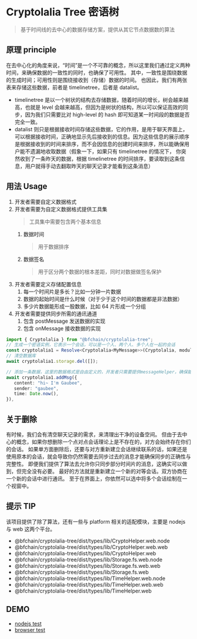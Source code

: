 # Cryptolalia Tree 密语树

> 基于时间线的去中心的数据存储方案，提供从其它节点数据数的算法

## 原理 principle

在去中心化的角度来说，“时间”是一个不可靠的概念，所以这里我们通过定义两种时间，来确保数据的一致性的同时，也确保了可用性。
其中，一致性是围绕数据的生成时间；可用性则是围绕接收到（存储）数据的时间。
也因此，我们有两张表来存储这些数据，前者是 timelinetree，后者是 datalist。

- timelinetree 是以一个树状的结构去存储数据，随着时间的增长，树会越来越高，也就是 level 会越来越高，但因为是树状的结构，所以可以保证高效的同步，因为我们只需要比对 high-level 的 hash 即可知道某一时间段的数据是否完全一致。
- datalist 则只是根据接收时间存储这些数据，它的作用，是用于聊天界面上，可以根据接收时间，正确地显示先后接收到的信息。因为这些信息的展示顺序是根据接收到的时间来排序，而不会因信息的创建时间来排序，所以能确保用户能不遗漏地收取数据（假象一下，如果只有 timelinetree 的情况下， 你突然收到了一条昨天的数据，根据 timelinetree 的时间排序，要读取到这条信息，用户就得手动去翻取昨天的聊天记录才能看到这条消息）

## 用法 Usage

1. 开发者需要自定义数据格式
1. 开发者需要为自定义数据格式提供工具集
   > 工具集中需要包含两个基本信息
   1. 数据时间
      > 用于数据排序
   1. 数据签名
      > 用于区分两个数据的根本差距，同时对数据做签名保护
1. 开发者需要定义存储配置信息
   1. 每一个时间片是多长？比如一分钟一片数据
   1. 数据的起始时间是什么时候（对于少于这个时间的数据都是非法数据）
   1. 多少片数据能形成一股数据，比如 64 片形成一个分组
1. 开发者需要提供同步所需的通讯通道
   1. 包含 postMessage 发送数据的实现
   1. 包含 onMessage 接收数据的实现

```ts
import { Cryptolalia } from "@bfchain/cryptolalia-tree";
// 生成一个密语实例，它表示一个会话，可以是一个人、两个人、多个人在一起的会话
const cryptolalia1 = Resolve<Cryptolalia<MyMessage>>(Cryptolalia, moduleMap1);
// 清空数据库
await cryptolalia1.storage.del([]);

// 添加一条数据，这里的数据格式是自由定义的，开发者只需要提供messageHelper，确保能从这些消息中提取出createTime与signature这两个元数据信息
await cryptolalia1.addMsg({
   content: "hi~ I'm Gaubee",
   sender: "gaubee",
   time: Date.now(),
}),
```

## 关于删除

有时候，我们会有清空聊天记录的需求，来清理出干净的设备空间。
但由于去中心的概念，如果你想删除一个点对点会话理论上是不存在的，对方会始终存在你们的会话。
如果单方面删除后，还要与对方重新建立会话继续联系的话，如果还是使用原本的会话，就会导致你仍然需要去同步过去的消息才能确保同步的正确性与完整性。
即便我们提供了算法去允许你只同步部分时间片的消息，这确实可以做到，但完全没有必要。
最好的方法就是重新建立一个新的对等会话。双方协商在一个新的会话中进行通讯。
至于在界面上，你依然可以选中将多个会话绘制在一个视窗中。

## 提示 TIP

该项目提供了除了算法，还有一些与 platform 相关的适配模块，主要是 nodejs 与 web 这两个平台。

- @bfchain/cryptolalia-tree/dist/types/lib/CryptoHelper.web.node
- @bfchain/cryptolalia-tree/dist/types/lib/CryptoHelper.web.web
- @bfchain/cryptolalia-tree/dist/types/lib/CryptoHelper.web
- @bfchain/cryptolalia-tree/dist/types/lib/Storage.fs.web.node
- @bfchain/cryptolalia-tree/dist/types/lib/Storage.fs.web.web
- @bfchain/cryptolalia-tree/dist/types/lib/Storage.fs.web
- @bfchain/cryptolalia-tree/dist/types/lib/TimeHelper.web.node
- @bfchain/cryptolalia-tree/dist/types/lib/TimeHelper.web.web
- @bfchain/cryptolalia-tree/dist/types/lib/TimeHelper.web

## DEMO

- [nodejs test](./test/test.ts)
- [browser test](https://github.com/BioforestChain/cryptolalia-tree/blob/demo/src/lib/cryptolalia.ts)
